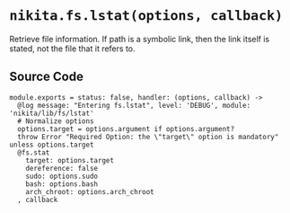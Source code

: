 
# `nikita.fs.lstat(options, callback)`

Retrieve file information. If path is a symbolic link, then the link itself is
stated, not the file that it refers to.

## Source Code

    module.exports = status: false, handler: (options, callback) ->
      @log message: "Entering fs.lstat", level: 'DEBUG', module: 'nikita/lib/fs/lstat'
      # Normalize options
      options.target = options.argument if options.argument?
      throw Error "Required Option: the \"target\" option is mandatory" unless options.target
      @fs.stat
        target: options.target
        dereference: false
        sudo: options.sudo
        bash: options.bash
        arch_chroot: options.arch_chroot
      , callback
